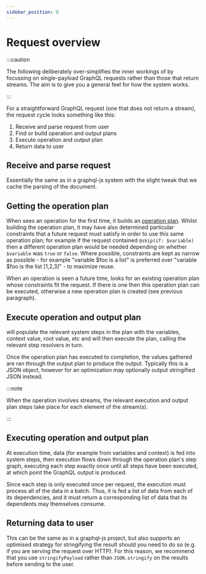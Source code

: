 ```yaml
---
sidebar_position: 8
---
```


# Request overview

:::caution

The following deliberately over-simplifies the inner workings of <grafast /> by
focussing on single-payload GraphQL requests rather than those that return
streams. The aim is to give you a general feel for how the system works.

:::

For a straightforward GraphQL request (one that does not return a stream), the
request cycle looks something like this:

1. Receive and parse request from user
2. Find or build operation and output plans
3. Execute operation and output plan
4. Return data to user

## Receive and parse request

Essentially the same as in a graphql-js system with the slight tweak that we
cache the parsing of the document.

## Getting the operation plan

When <grafast /> sees an operation for the first time, it builds an [operation
plan][]. Whilst building the operation plan, it may have also determined
particular constraints that a future request must satisfy in order to use this
same operation plan; for example if the request contained `@skip(if: $variable)`
then a different operation plan would be needed depending on whether `$variable`
was `true` or `false`. Where possible, constraints are kept as narrow as
possible - for example "variable $foo is a list" is preferred over "variable
$foo
is the list [1,2,3]" - to maximize reuse.

When an operation is seen a future time, <grafast/> looks for an existing
operation plan whose constraints fit the request. If there is one then this
operation plan can be executed, otherwise a new operation plan is created (see
previous paragraph).

## Execute operation and output plan

<grafast /> will populate the relevant system steps in the plan with the
variables, context value, root value, etc and will then execute the plan,
calling the relevant step resolvers in turn.

Once the operation plan has executed to completion, the values gathered are ran
through the output plan to produce the output. Typically this is a JSON object,
however for an optimization <grafast /> may optionally output stringified JSON
instead.

:::note

When the operation involves streams, the relevant execution and output plan
steps take place for each element of the stream(s).

:::

## Executing operation and output plan

At execution time, data (for example from variables and context) is fed into
system steps, then execution flows down through the operation plan's step graph,
executing each step exactly once until all steps have been executed, at which
point the GraphQL output is produced.

Since each step is only executed once per request, the execution must process
all of the data in a batch. Thus, it is fed a list of data from each of its
dependencies, and it must return a corresponding list of data that its
dependents may themselves consume.

[plan resolvers]: ./plan-resolvers
[argument applyplan resolvers]: ./plan-resolvers#applyplan-plan-resolvers

## Returning data to user

This can be the same as in a graphql-js project, but <grafast /> also supports
an optimised strategy for stringifying the result should you need to do so (e.g.
if you are serving the request over HTTP). For this reason, we recommend that
you use `stringifyPayload` rather than `JSON.stringify` on the results before
sending to the user.

[dataloader]: https://github.com/graphql/dataloader
[graphql-js]: https://github.com/graphql/graphql-js
[operation plan]: ./operation-plan
